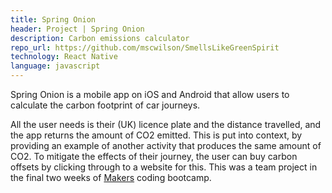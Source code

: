 ```yaml
---
title: Spring Onion
header: Project | Spring Onion
description: Carbon emissions calculator
repo_url: https://github.com/mscwilson/SmellsLikeGreenSpirit
technology: React Native
language: javascript
---
```


Spring Onion is a mobile app on iOS and Android that allow users to calculate the carbon footprint of car journeys.

All the user needs is their (UK) licence plate and the distance travelled, and the app returns the amount of CO2 emitted. This is put into context, by providing an example of another activity that produces the same amount of CO2. To mitigate the effects of their journey, the user can buy carbon offsets by clicking through to a website for this.
This was a team project in the final two weeks of <a href="https://makers.tech">Makers</a> coding bootcamp.
